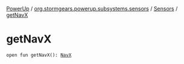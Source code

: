 [PowerUp](../../index.md) / [org.stormgears.powerup.subsystems.sensors](../index.md) / [Sensors](index.md) / [getNavX](./get-nav-x.md)

# getNavX

`open fun getNavX(): `[`NavX`](../../org.stormgears.utils.sensor_drivers/-nav-x/index.md)